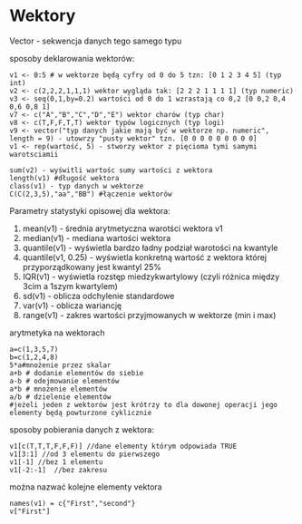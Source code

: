 Wektory
=========================

Vector - sekwencja danych tego samego typu

sposoby deklarowania wektorów:
```
v1 <- 0:5 # w wektorze będą cyfry od 0 do 5 tzn: [0 1 2 3 4 5] (typ int)
v2 <- c(2,2,2,1,1,1) wektor wygląda tak: [2 2 2 1 1 1 1] (typ numeric)
v3 <- seq(0,1,by=0.2) wartości od 0 do 1 wzrastają co 0,2 [0 0,2 0,4 0,6 0,8 1]
v7 <- c("A","B","C","D","E") wektor charów (typ char)
v8 <- c(T,F,F,T,T) wektor typów logicznych (typ logi)
v9 <- vector("typ danych jakie mają być w wektorze np. numeric", length = 9) - utowrzy "pusty wektor" tzn. [0 0 0 0 0 0 0 0 0]
v1 <- rep(wartość, 5) - stworzy wektor z pięcioma tymi samymi warotsciamii

```

```
sum(v2) - wyświtli wartośc sumy wartości z wektora
length(v1) #długość wektora
class(v1) - typ danych w wektorze
C(C(2,3,5),"aa","BB") #łączenie wektorów
```


Parametry statystyki opisowej dla wektora:
1) mean(v1) - średnia arytmetyczna warotści wektora v1
2) median(v1) - mediana wartości wektora
3) quantile(v1) - wyświetla bardzo ładny podział warotości na kwantyle
4) quantile(v1, 0.25) - wyświetla konkretną wartość z wektora której przyporządkowany jest kwantyl 25%
5) IQR(v1) - wyświetla rozstęp miedzykwartylowy (czyli różnica między 3cim a 1szym kwartylem)
6) sd(v1) - oblicza odchylenie standardowe
7) var(v1) - oblicza wariancję
8) range(v1) - zakres wartości przyjmowanych w wektorze (min i max)


arytmetyka na wektorach
```
a=c(1,3,5,7)
b=c(1,2,4,8)
5*a#mnożenie przez skalar
a+b # dodanie elementów do siebie
a-b # odejmowanie elementów
a*b # mnożenie elementów
a/b # dzielenie elementów
#jeżeli jeden z wektorów jest krótrzy to dla dowonej operacji jego elementy będą powturzone cyklicznie
```

sposoby pobierania danych z wektora:
```
v1[c(T,T,T,F,F,F)] //dane elementy którym odpowiada TRUE
v1[3:1] //od 3 elementu do pierwszego
v1[-1] //bez 1 elementu
v1[-2:-1]  //bez zakresu
```
można nazwać kolejne elementy vektora
```
names(v1) = c{"First","second"}
v["First"]
```

